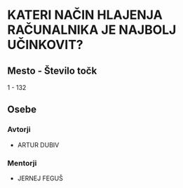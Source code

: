 # KATERI NAČIN HLAJENJA RAČUNALNIKA JE NAJBOLJ UČINKOVIT?
## Mesto - Število točk
1 - 132
## Osebe
### Avtorji
 * ARTUR DUBIV
### Mentorji
 * JERNEJ FEGUŠ